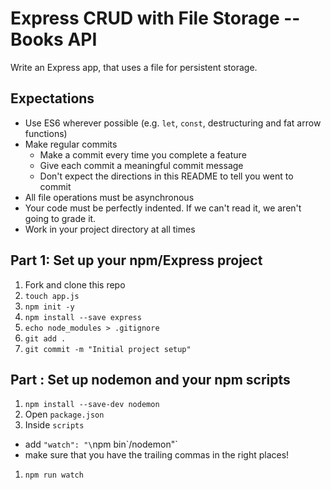 # Express CRUD with File Storage -- Books API

Write an Express app, that uses a file for persistent storage.

## Expectations

* Use ES6 wherever possible (e.g. `let`, `const`, destructuring and fat arrow functions)
* Make regular commits
  * Make a commit every time you complete a feature
  * Give each commit a meaningful commit message
  * Don't expect the directions in this README to tell you went to commit
* All file operations must be asynchronous
* Your code must be perfectly indented.  If we can't read it, we aren't going to grade it.
* Work in your project directory at all times

## Part 1: Set up your npm/Express project

1. Fork and clone this repo
1. `touch app.js`
1. `npm init -y`
1. `npm install --save express`
1. `echo node_modules > .gitignore`
1. `git add .`
1. `git commit -m "Initial project setup"`

## Part : Set up nodemon and your npm scripts

1. `npm install --save-dev nodemon`
1. Open `package.json`
1. Inside `scripts`
  * add `"watch": "\`npm bin\`/nodemon"`
  * make sure that you have the trailing commas in the right places!
1. `npm run watch`
